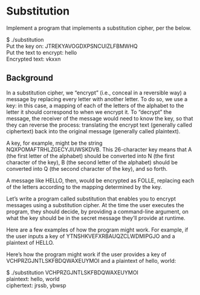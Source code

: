 # Substitution

Implement a program that implements a substitution cipher, per the below.

$ ./substitution  
Put the key on: JTREKYAVOGDXPSNCUIZLFBMWHQ</br>
Put the text to encrypt:  hello</br>
Encrypted text: vkxxn

## Background

In a substitution cipher, we “encrypt” (i.e., conceal in a reversible way) a message by replacing every letter with another letter. To do so, we use a key: in this case, a mapping of each of the letters of the alphabet to the letter it should correspond to when we encrypt it. To “decrypt” the message, the receiver of the message would need to know the key, so that they can reverse the process: translating the encrypt text (generally called ciphertext) back into the original message (generally called plaintext).

A key, for example, might be the string NQXPOMAFTRHLZGECYJIUWSKDVB. This 26-character key means that A (the first letter of the alphabet) should be converted into N (the first character of the key), B (the second letter of the alphabet) should be converted into Q (the second character of the key), and so forth.

A message like HELLO, then, would be encrypted as FOLLE, replacing each of the letters according to the mapping determined by the key.

Let’s write a program called substitution that enables you to encrypt messages using a substitution cipher. At the time the user executes the program, they should decide, by providing a command-line argument, on what the key should be in the secret message they’ll provide at runtime.

Here are a few examples of how the program might work. For example, if the user inputs a key of YTNSHKVEFXRBAUQZCLWDMIPGJO and a plaintext of HELLO.

Here’s how the program might work if the user provides a key of VCHPRZGJNTLSKFBDQWAXEUYMOI and a plaintext of hello, world:

$ ./substitution  VCHPRZGJNTLSKFBDQWAXEUYMOI</br>
plaintext:  hello, world</br>
ciphertext: jrssb, ybwsp
